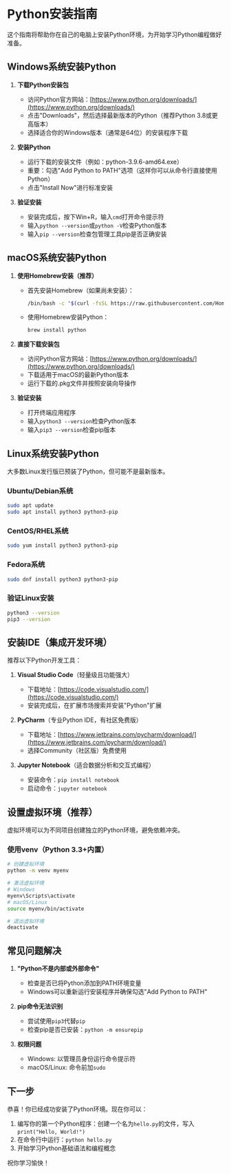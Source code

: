 # Python安装指南

这个指南将帮助你在自己的电脑上安装Python环境，为开始学习Python编程做好准备。

## Windows系统安装Python

1. **下载Python安装包**
   - 访问Python官方网站：[https://www.python.org/downloads/](https://www.python.org/downloads/)
   - 点击"Downloads"，然后选择最新版本的Python（推荐Python 3.8或更高版本）
   - 选择适合你的Windows版本（通常是64位）的安装程序下载

2. **安装Python**
   - 运行下载的安装文件（例如：python-3.9.6-amd64.exe）
   - 重要：勾选"Add Python to PATH"选项（这样你可以从命令行直接使用Python）
   - 点击"Install Now"进行标准安装

3. **验证安装**
   - 安装完成后，按下Win+R，输入`cmd`打开命令提示符
   - 输入`python --version`或`python -V`检查Python版本
   - 输入`pip --version`检查包管理工具pip是否正确安装

## macOS系统安装Python

1. **使用Homebrew安装（推荐）**
   - 首先安装Homebrew（如果尚未安装）：
     ```bash
     /bin/bash -c "$(curl -fsSL https://raw.githubusercontent.com/Homebrew/install/HEAD/install.sh)"
     ```
   - 使用Homebrew安装Python：
     ```bash
     brew install python
     ```

2. **直接下载安装包**
   - 访问Python官方网站：[https://www.python.org/downloads/](https://www.python.org/downloads/)
   - 下载适用于macOS的最新Python版本
   - 运行下载的.pkg文件并按照安装向导操作

3. **验证安装**
   - 打开终端应用程序
   - 输入`python3 --version`检查Python版本
   - 输入`pip3 --version`检查pip版本

## Linux系统安装Python

大多数Linux发行版已预装了Python，但可能不是最新版本。

### Ubuntu/Debian系统
```bash
sudo apt update
sudo apt install python3 python3-pip
```

### CentOS/RHEL系统
```bash
sudo yum install python3 python3-pip
```

### Fedora系统
```bash
sudo dnf install python3 python3-pip
```

### 验证Linux安装
```bash
python3 --version
pip3 --version
```

## 安装IDE（集成开发环境）

推荐以下Python开发工具：

1. **Visual Studio Code**（轻量级且功能强大）
   - 下载地址：[https://code.visualstudio.com/](https://code.visualstudio.com/)
   - 安装完成后，在扩展市场搜索并安装"Python"扩展

2. **PyCharm**（专业Python IDE，有社区免费版）
   - 下载地址：[https://www.jetbrains.com/pycharm/download/](https://www.jetbrains.com/pycharm/download/)
   - 选择Community（社区版）免费使用

3. **Jupyter Notebook**（适合数据分析和交互式编程）
   - 安装命令：`pip install notebook`
   - 启动命令：`jupyter notebook`

## 设置虚拟环境（推荐）

虚拟环境可以为不同项目创建独立的Python环境，避免依赖冲突。

### 使用venv（Python 3.3+内置）
```bash
# 创建虚拟环境
python -m venv myenv

# 激活虚拟环境
# Windows
myenv\Scripts\activate
# macOS/Linux
source myenv/bin/activate

# 退出虚拟环境
deactivate
```

## 常见问题解决

1. **"Python不是内部或外部命令"**
   - 检查是否已将Python添加到PATH环境变量
   - Windows可以重新运行安装程序并确保勾选"Add Python to PATH"

2. **pip命令无法识别**
   - 尝试使用`pip3`代替`pip`
   - 检查pip是否已安装：`python -m ensurepip`

3. **权限问题**
   - Windows: 以管理员身份运行命令提示符
   - macOS/Linux: 命令前加`sudo`

## 下一步

恭喜！你已经成功安装了Python环境。现在你可以：

1. 编写你的第一个Python程序：创建一个名为`hello.py`的文件，写入`print("Hello, World!")`
2. 在命令行中运行：`python hello.py`
3. 开始学习Python基础语法和编程概念

祝你学习愉快！